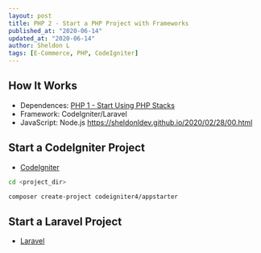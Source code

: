 ```yaml
---
layout: post
title: PHP 2 - Start a PHP Project with Frameworks
published_at: "2020-06-14"
updated_at: "2020-06-14"
author: Sheldon L
tags: [E-Commerce, PHP, CodeIgniter]
---
```


## How It Works

- Dependences: [PHP 1 - Start Using PHP Stacks](https://sheldonldev.github.io/2020/06/12/00.html)
- Framework: CodeIgniter/Laravel
- JavaScript: Node.js <https://sheldonldev.github.io/2020/02/28/00.html>

## Start a CodeIgniter Project

- [CodeIgniter](https://codeigniter.com/user_guide/installation/installing_composer.html)

```bash
cd <project_dir>

composer create-project codeigniter4/appstarter
```

## Start a Laravel Project

- [Laravel](https://laravel.com/docs/7.x)

```bash

```
